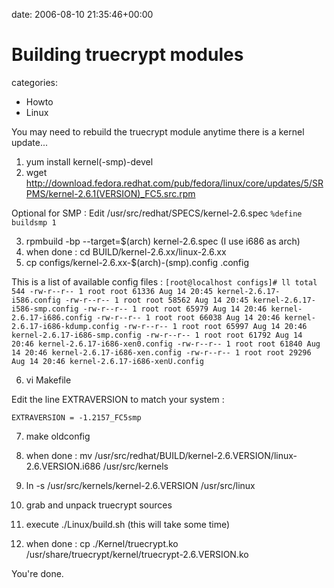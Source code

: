 


date: 2006-08-10 21:35:46+00:00


# Building truecrypt modules

categories:
- Howto
- Linux


You may need to rebuild the truecrypt module anytime there is a kernel update...

1. yum install kernel(-smp)-devel
2. wget http://download.fedora.redhat.com/pub/fedora/linux/core/updates/5/SRPMS/kernel-2.6.1(VERSION)_FC5.src.rpm

Optional for SMP :
Edit /usr/src/redhat/SPECS/kernel-2.6.spec
`%define buildsmp 1`

3. rpmbuild -bp --target=$(arch) kernel-2.6.spec (I use i686 as arch)
4. when done : cd BUILD/kernel-2.6.xx/linux-2.6.xx
5. cp configs/kernel-2.6.xx-$(arch)-(smp).config .config

This is a list of available config files :
`[root@localhost configs]# ll
total 544
-rw-r--r-- 1 root root 61336 Aug 14 20:45 kernel-2.6.17-i586.config
-rw-r--r-- 1 root root 58562 Aug 14 20:45 kernel-2.6.17-i586-smp.config
-rw-r--r-- 1 root root 65979 Aug 14 20:46 kernel-2.6.17-i686.config
-rw-r--r-- 1 root root 66038 Aug 14 20:46 kernel-2.6.17-i686-kdump.config
-rw-r--r-- 1 root root 65997 Aug 14 20:46 kernel-2.6.17-i686-smp.config
-rw-r--r-- 1 root root 61792 Aug 14 20:46 kernel-2.6.17-i686-xen0.config
-rw-r--r-- 1 root root 61840 Aug 14 20:46 kernel-2.6.17-i686-xen.config
-rw-r--r-- 1 root root 29296 Aug 14 20:46 kernel-2.6.17-i686-xenU.config`

6. vi Makefile

Edit the line EXTRAVERSION to match your system :

`EXTRAVERSION = -1.2157_FC5smp`

7. make oldconfig

8. when done : mv /usr/src/redhat/BUILD/kernel-2.6.VERSION/linux-2.6.VERSION.i686 /usr/src/kernels
9. ln -s /usr/src/kernels/kernel-2.6.VERSION /usr/src/linux
10. grab and unpack truecrypt sources
11. execute ./Linux/build.sh (this will take some time)
12. when done : cp ./Kernel/truecrypt.ko /usr/share/truecrypt/kernel/truecrypt-2.6.VERSION.ko

You're done.
